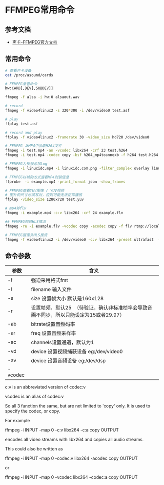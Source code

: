 # FFMPEG常用命令

## 参考文档
* [声卡-FFMPEG官方文档](http://ffmpeg.org/ffmpeg-devices.html#alsa)


## 常用命令

```bash
# 查看声卡设备
cat /proc/asound/cards

# FFMPEG录音命令
hw:CARD[,DEV[,SUBDEV]]

ffmpeg -f alsa -i hw:0 alsaout.wav

# record
ffmpeg -f video4linux2 -s 320*300 -i /dev/video0 test.asf

# play
ffplay test.asf

# record and play
ffplay -f video4linux2 -framerate 30 -video_size hd720 /dev/video0

# FFMPEG 从MP4中抽取H264文件
ffmpeg -i test.mp4 -an -vcodec libx264 -crf 23 test.h264
ffmpeg -i test.mp4 -codec copy -bsf h264_mp4toannexb -f h264 test.h264

# FFMPEG为视频添加Log
ffmpeg -i linuxidc.mp4 -i linuxidc.com.png -filter_complex overlay linuxidc.com.mp4

# FFMPEG以帧的方式查看MP4封装信息
ffprobe  -i example.mp4 -print_format json -show_frames

# FFMPEG查看YUV图像 / YUV视频
# 图片的尺寸必须写对，否则可能无法正常播放
ffplay -video_size 1280x720 test.yuv

# mp4转flv
ffmpeg -i example.mp4 -c:v libx264 -crf 24 example.flv

## FFMPEG视频HLS推流
ffmpeg -re -i example.flv -vcodec copy -acodec copy -f flv rtmp://localhost:1935/hls/stream

# FFMPEG摄像头HLS推流
ffmpeg -f video4linux2 -i /dev/video0 -c:v libx264 -preset ultrafast  -acodec libmp3lame -ar 44100 -ac 1  -f flv rtmp://localhost:1935/hls/stream


```

## 命令参数

|参数|含义|
|----|----|
|-f |强迫采用格式fmt
|-i |filename 输入文件
|-s |size 设置帧大小 默认是160x128
|-r |设置帧频，默认25  （待验证，确认非标准桢率会导致音画不同步，所以只能设定为15或者29.97）
|-ab |bitrate设置音频码率
|-ar |freq 设置音频采样率
|-ac |channels设置通道，默认为1
|-vd |device 设置视频捕获设备 eg:/dev/video0
|-av |device 设置音频设备 eg:/dev/dsp
|-vcodec|


c:v is an abbreviated version of codec:v

vcodec is an alias of codec:v

So all 3 function the same, but are not limited to 'copy' only. It is used to specify the codec, or copy.

For example

ffmpeg -i INPUT -map 0 -c:v libx264 -c:a copy OUTPUT

encodes all video streams with libx264 and copies all audio streams.

This could also be written as

ffmpeg -i INPUT -map 0 -codec:v libx264 -acodec copy OUTPUT

or

ffmpeg -i INPUT -map 0 -vcodec libx264 -codec:a copy OUTPUT